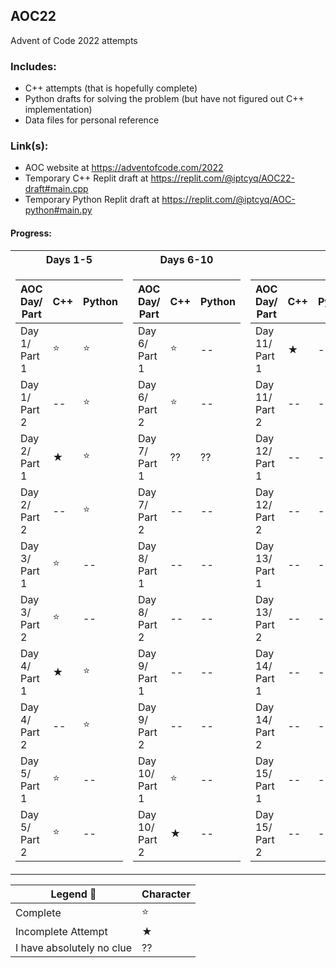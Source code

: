 ## AOC22
Advent of Code 2022 attempts 


### Includes:
- C++ attempts (that is hopefully complete)
- Python drafts for solving the problem (but have not figured out C++ implementation)
- Data files for personal reference

### Link(s):
- AOC website at https://adventofcode.com/2022
- Temporary C++ Replit draft at https://replit.com/@iptcyq/AOC22-draft#main.cpp
- Temporary Python Replit draft at https://replit.com/@iptcyq/AOC-python#main.py

#### Progress:

<table>
<tr><th> Days 1-5 </th><th> Days 6-10 </th></tr>
<tr><td>


| AOC Day/ Part | C++ | Python |
| ------------- | --- | ------ |  
| Day 1/ Part 1 | ⭐ | ⭐ |  
| Day 1/ Part 2 | -- | ⭐ |
| Day 2/ Part 1 | ★ | ⭐ |
| Day 2/ Part 2 | -- | ⭐ |
| Day 3/ Part 1 | ⭐ | -- |
| Day 3/ Part 2 | ⭐ | -- |
| Day 4/ Part 1 | ★ | ⭐ |
| Day 4/ Part 2 | -- | ⭐ |
| Day 5/ Part 1 | ⭐ | -- |
| Day 5/ Part 2 | ⭐ | -- |

</td><td>

| AOC Day/ Part | C++ | Python |
| ------------- | --- | ------ |
| Day 6/ Part 1 | ⭐ | -- |
| Day 6/ Part 2 | ⭐ | -- |
| Day 7/ Part 1 | ?? | ?? |
| Day 7/ Part 2 | -- | -- |
| Day 8/ Part 1 | -- | -- |
| Day 8/ Part 2 | -- | -- |
| Day 9/ Part 1 | -- | -- |
| Day 9/ Part 2 | -- | -- |
| Day 10/ Part 1 | ⭐ | -- |
| Day 10/ Part 2 | ★ | -- |

</td><td>

| AOC Day/ Part | C++ | Python |
| ------------- | --- | ------ |
| Day 11/ Part 1 | ★ | -- |
| Day 11/ Part 2 | -- | -- |
| Day 12/ Part 1 | -- | -- |
| Day 12/ Part 2 | -- | -- |
| Day 13/ Part 1 | -- | -- |
| Day 13/ Part 2 | -- | -- |
| Day 14/ Part 1 | -- | -- |
| Day 14/ Part 2 | -- | -- |
| Day 15/ Part 1 | -- | -- |
| Day 15/ Part 2 | -- | -- |

</td></tr> </table>


| Legend 🔑 | Character |
| --------- | --------- | 
| Complete | ⭐ |
| Incomplete Attempt | ★ |
| I have absolutely no clue | ?? |

